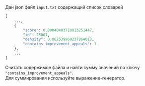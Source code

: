 Дан json файл `input.txt` содержащий список словарей

```python
[
    ...,
    {
        "score": 0.00040403710013251447,
        "id": 25007,
        "density": 0.002539960237964018,
        "contains_improvement_appeals": 1
    },
    ...
]
```

Считать содержимое файла и найти сумму значений по ключу `"contains_improvement_appeals"`.  
Для суммирования используйте выражение-генератор.
